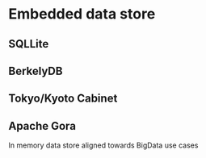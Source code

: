 Embedded data store
===================

SQLLite
-------

BerkelyDB
---------

Tokyo/Kyoto Cabinet
-------------------

Apache Gora
-----------
In memory data store aligned towards BigData use cases  
